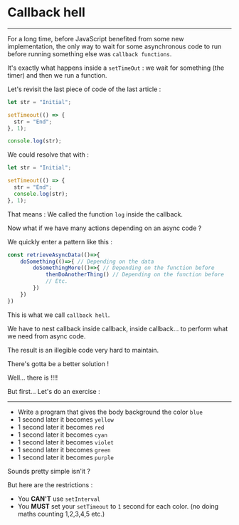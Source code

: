 # Callback hell

---

For a long time, before JavaScript benefited from some new implementation, the only way to wait for some asynchronous code to run before running something else was `callback functions`.

It's exactly what happens inside a `setTimeOut` : we wait for something (the timer) and then we run a function.

Let's revisit the last piece of code of the last article :

```js
let str = "Initial";

setTimeout(() => {
  str = "End";
}, 1);

console.log(str);
```

We could resolve that with :

```js
let str = "Initial";

setTimeout(() => {
  str = "End";
  console.log(str);
}, 1);
```

That means : We called the function `log` inside the callback.

Now what if we have many actions depending on an async code ?

We quickly enter a pattern like this :

```js
const retrieveAsyncData(()=>{
    doSomething(()=>{ // Depending on the data
        doSomethingMore(()=>{ // Depending on the function before
            thenDoAnotherThing() // Depending on the function before
            // Etc.
        })
    })
})

```

This is what we call `callback hell`.

We have to nest callback inside callback, inside callback... to perform what we need from async code.

The result is an illegible code very hard to maintain.

There's gotta be a better solution !

Well... there is !!!!

But first... Let's do an exercise :

---

- Write a program that gives the body background the color `blue`
- 1 second later it becomes `yellow`
- 1 second later it becomes `red`
- 1 second later it becomes `cyan`
- 1 second later it becomes `violet`
- 1 second later it becomes `green`
- 1 second later it becomes `purple`

Sounds pretty simple isn'it ?

But here are the restrictions :

- You **CAN'T** use `setInterval`
- You **MUST** set your `setTimeout` to `1` second for each color. (no doing maths counting 1,2,3,4,5 etc.)
